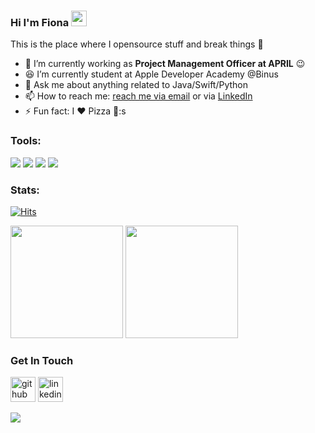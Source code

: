 ### Hi I'm Fiona <a href="https://www.gautamkrishnar.com/"><img src="https://media.giphy.com/media/hvRJCLFzcasrR4ia7z/giphy.gif" width="25px"></a>
This is the place where I opensource stuff and break things :rofl:

- 🔭 I’m currently working as **Project Management Officer at APRIL** :wink:
- 😆 I’m currently student at Apple Developer Academy @Binus
- 💬 Ask me about anything related to Java/Swift/Python 
- 📫 How to reach me: [reach me via email](mailto:fiona16ti@gmail.com) or via [LinkedIn](https://www.linkedin.com/in/fiona-stefani-limin/) 
- ⚡ Fun fact: I :heart: Pizza 🍕:s

### Tools:
<p>
    <img src="https://img.shields.io/badge/OS-MacOS-blue?&logo=apple" />
    <img src="https://img.shields.io/badge/Code-Swift-blue?&logo=swift" />
    <img src="https://img.shields.io/badge/IDE-Xcode-blue?&logo=xcode" />
    <img src="https://img.shields.io/badge/Text%20Editor-Visual%20Studio%20Code-blue?&logo=visual%20studio%20code&logoColor=blue" />
</p>

### Stats:
[![Hits](https://hits.seeyoufarm.com/api/count/incr/badge.svg?url=https%3A%2F%2Fgithub.com%2FQueGreen&count_bg=%23733DC8&title_bg=%23B3A6A6&icon=github.svg&icon_color=%230E0D0D&title=Visitors&edge_flat=false)](https://hits.seeyoufarm.com)

<p>
    <img src="https://github-readme-stats.vercel.app/api?username=youthweh&show_icons=true&include_all_commits=true&count_private=true" height=180 />
    <img src="https://github-readme-stats.vercel.app/api/top-langs/?username=youthweh&layout=compact" height=180 />
</p>

### Get In Touch
[<img src='https://cdn.jsdelivr.net/npm/simple-icons@3.0.1/icons/github.svg' alt='github' height='40'>](https://github.com/youthweh)  [<img src='https://cdn.jsdelivr.net/npm/simple-icons@3.0.1/icons/linkedin.svg' alt='linkedin' height='40'>](https://www.linkedin.com/in/fionastefanilimin/) 

<a href="https://fiona-web-resume.web.app" target="blank"><img src="https://img.shields.io/badge/Website-Fiona's Portfolio-red?" /></a>
